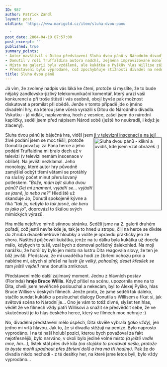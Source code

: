 ```yaml
---
ID: 987
author: Patrick Zandl
layout: post
oldlink: 'https://www.marigold.cz/item/sluha-dvou-panu

  '
post_date: 2004-04-19 07:57:00
post_excerpt: ''
published: true
summary_points:
- Autor navštívil s Ditou představení Sluha dvou pánů v Národním divadle.
- Donutil v roli Truffaldina autora nadchl, zejména improvizované monology.
- Místa na galerii byla vzdálená, ale kukátka a Pyškův hlas Willise zážitek vylepšily.
- Představení bylo vyprodané, což zpochybňuje stížnosti divadel na nedostatek financí.
title: Sluha dvou pánů
---
```


<p>
Já vím, že zvolený nadpis vás láká ke čtení, protože si myslíte, že to bude nějaký zandlovsko-jízlivý telekomunikační komentář, který urazí vaši konkurenci a při troše štěstí i vás osobně, obojí byvše pak možnost diskutovat a promílat při obědě. Jenže v tomto případě jde o jméno divadelní hry, na kterou jsme včera vyrazili s Ditou do Národního divadla. Vskutku - já vidlák, naplavenina, hoch z vesnice, zašel jsem do národní kapličky, seděl jsem před nápisem Národ sobě (ještě ho neukradli, i když je zlacený).</p>

<p>
Sluha dvou pánů je báječná hra, viděl jsem ji v televizní inscenaci a na její živé podání jsem <A href="http://www.zena-in.cz/rofrano/predstaveni.asp?predstaveni=83&amp;divadlo=15" target=_blank><IMG height=232 alt="Sluha dvou pánů - klikni a uvidíš, kde jsem vzal obrázek :)" src="/wp-content/uploads/sluhadvoupanu.jpg" width=217 align=right border=1></A>se moc těšil, protože Donutila považuji za Pana herce a jeho podání Truffaldina mi bralo dech už v televizi (v televizi nemám inscenace v oblibě). Na jevišti nezklamal. Jeho monology, které autor hry původně zamýšlel odbýt třemi větami se protáhly na slušný počet minut přerušovaný potleskem. "<EM>Bože, mám být sluha dvou pánů? Dej mi znamení, vyjádři se... vyjádři se jasně, jo nebo ne?"</EM> Hlediště už skanduje J<EM>o</EM>, Donutil spokojeně kývne a říká <EM>"tak jo, nebylo to tak jasně, ale beru to jako jo"</EM>, doprovází to škálou svých mimických výrazů.</p>

<p>
Hra měla nejdříve mírně stinnou stránku. Seděli jsme na 2. galerii druhém pořadí, což jestli nevíte kde je, tak je to hned u stropu, čili na herce se díváte do zhruba dvacetimetrové hloubky a vidíte je opravdu prakticky jen ze shora. Naštěstí půjčovali kukátka, jenže na tu dálku byla kukátka už docela málo, kdybych to tušil, vzal bych z domoval pořádný dalekohled. Na moji narážku, že horší by bylo jen místo na lustru Dita reagovala slovy, že ten je blíž jevišti. Představa, že mi uvaděčka hodí ze žbrlení ochozu prko a nabídne mi, abych si přešel na lustr <EM>(je velký, pohodlný, deset křesílek se tam ještě vejde!)</EM> mne donutila zmlknout. </p>

<p>
Představení mělo další zajímavý moment. Jednu z hlavních postav (Florinda) <STRONG>hraje Bruce Willis.</STRONG> Když přišel na scénu, upozornila mne na to Dita,&#160;chvíli jsem nevěřícně poslouchal a nekecám, byl to Alexej Pyško, hlas Bruce Willise v českých filmech.&#160;Jenže proto, že jsme seděli tak daleko, stačilo sundat kukátko a poslouchat dialogy Donutila s Willisem a říkat si, jak světová scéna to Národní je... Ono je vám to totiž divné, slyšet ten hlas, vědět že ve filmech vždy patří Willisovi a snažit se přesvědčit sebe, že ve skutečnosti je to hlas českého herce, který ve filmech moc nehraje :)</p>

<p>
No, divadelní představení mělo úspěch, Dita skvěle vybrala <EM>(jako vždy),</EM> jen jedno mi vrtá hlavou. Jak to, že si divadla stěžují na peníze. Bylo naprosto vyprodáno. I na té naší holubí pozici, kterou bych považoval za fakt nejotřesnější, bylo narváno, v okolí bylo jediné volné místo <EM>(a ještě vedle mne, hm...), </EM>lístek stál přes dvě kila <EM>(na stojáka to prodávat nešlo, protože to byste mohli spadnout přes žbrlení dolů a hra má tři hodiny).</EM> Pak že do divadla nikdo nechodí - z té desítky her, na které jsme letos byli, bylo vždy vyprodáno...</p>